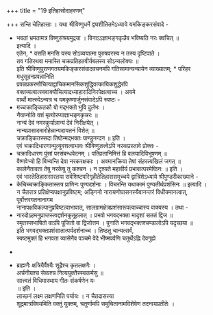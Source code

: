 +++
title = "19 इतिहासोदाहरणम्"

+++
सन्ति चेतिहासाः । यथा श्रीविष्णुधर्मे द्व्यशीतितमेऽध्याये यमकिङ्करसंवादे -  
* भवतां भ्रमतामत्र विष्णुसंश्रयमुद्रया । विनाऽऽज्ञाभङ्गकृन्नैव भविष्यति नरः क्वचित् ॥  
इत्यादि ।  
एतेन, * वसति मनसि यस्य सोऽव्ययात्मा पुरुषवरस्य न तस्य दृष्टिपाते ।  
तव गतिरथवा ममास्ति चक्रप्रतिहतवीर्यबलस्य सोऽन्यलोक्यः ॥  
इति श्रीविष्णुपुराणगतयमकिङ्करसंवादवचनमपि गतिसामान्यन्यायेन व्याख्यातम्; * परिहर मधुसूदनप्रपन्नानिति  
प्रपन्नप्रकरणौचित्याद्वाचिकमानसिकशुद्धिवत्कायिकशुद्धेरपि वक्तव्यत्वात्स्ववाक्यौचित्यादध्याहारादिनिरपेक्षत्वाच्च । अयमे  
वार्थो मात्स्येऽन्यत्र च यमकृष्णार्जुनसंवादेऽपि स्पष्टः -  
* मच्चक्राङ्कितकौ यो मद्भक्तो भुवि दुर्लभः ।  
नैवाप्नोति वशं मृत्योरप्याज्ञाभङ्गकृन्नरः ॥  
नान्यं देवं नमस्कुर्यान्नान्यं देवं निरीक्षयेत् ।  
नान्यप्रासादमारोहेन्नान्यदायतनं विशेत् ॥  
चक्राङ्कितस्सदा तिष्ठेन्मद्भक्तः पाण्डुनन्दन ॥ इति ।  
एवं चक्रादिधारणान्मुत्युवशत्वाभावः श्रीविष्णुतत्त्वेऽपि नरकप्रस्तावे प्रोक्तः -  
* चक्रादिधारण पुंसां परसंबन्धवेदनम् । पतिव्रतानिमित्तं हि वलयादिविभूषणम् ॥  
वैष्णवेभ्यो हि बिभ्यन्ति देवा नरकरक्षकाः । अवमानक्रिया तेषां संहरत्यखिलं जगत् ॥  
कालेनैतावता तेषु नरकेषु तु कश्चन । न दृश्यते महावीर्य प्रभावात्परमेष्ठिनः ॥ इति ।  
एवं भारतेतिहाससारतया सर्वशिष्टपरिगृहीतेतिहाससमुच्चये द्वात्रिंशेऽध्याये श्रीपुण्डरीकाख्याने -  
* केचिच्चक्राङ्कितास्तत्र प्राणिनः पुण्यदर्शनाः । विचरन्ति यथाकामं पुण्यतीर्थप्रशंसिनः ॥ इत्यादि ।  
न चैतत्तत्र प्रतिक्षेप्यपक्षानुप्रविष्टम्; अङ्गिनो नारायणोपासनस्यैवानन्तरं विधीयमानत्वात्, पूर्वोत्तरगतनानागम  
नानापक्षविकल्पानुप्रविष्टत्वाभावात्, सालग्रामक्षेत्रप्रशंसारूपत्वाच्चास्य वाक्यस्य । तथा -  
* नारदोऽहमनुप्राप्तस्त्वद्दर्शनकुतूहलात् । प्रभवो भगवद्भक्ता मादृशां सततं द्विज ॥  
स्मृतस्सभाषितो वाऽपि पूजितो वा द्विजोत्तम । पुनाति भगवद्भक्तश्चण्डालोऽपि यदृच्छया ॥  
इति भगवद्भक्तप्रशंसातात्पर्यदर्शनाच्च । तिष्ठतु चान्यत्सर्वं,  
स्पष्टमुक्तं हि भगवता व्यासेनैव पञ्चमे वेदे भीष्मपर्वणि चतुर्थेऽह्नि देवगुह्ये  
-  
* ब्राह्मणैः क्षत्रियैर्वैश्यैः शूद्रैश्च कृतलक्षणैः ।  
अर्चनीयश्च सेव्यश्च नित्ययुक्तैस्स्वकर्मसु ॥  
सात्त्वतं विधिमास्थाय गीतः संकर्षणेन यः  
॥ इति ।  
लाच्छनं लक्ष्म लक्षणमिति पर्यायः । न चैतदासत्त्या  
शूद्रमात्रविषयमिति वक्तुं युक्तम्, चतुर्णामपि समुचितानामविशेषेण तदन्वयप्रतीतेः ।